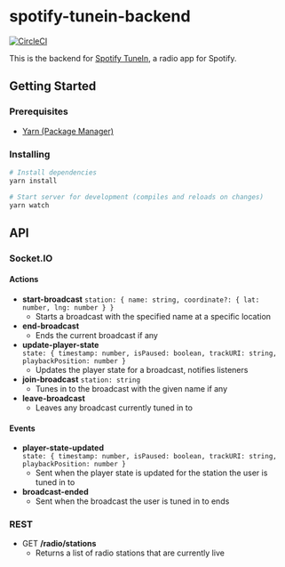 # spotify-tunein-backend
[![CircleCI](https://circleci.com/gh/jberglinds/spotify-tunein-backend.svg?style=svg&circle-token=3b3bc0a28e53345af8b1e7553d2a9fcf99752955)](https://circleci.com/gh/jberglinds/spotify-tunein-backend)

This is the backend for [Spotify TuneIn](https://github.com/jberglinds/spotify-tunein-ios), a radio app for Spotify.

## Getting Started
### Prerequisites
- [Yarn (Package Manager)](https://yarnpkg.com/en/docs/install)

### Installing
```sh
# Install dependencies
yarn install

# Start server for development (compiles and reloads on changes)
yarn watch
```

## API
### Socket.IO
#### Actions
- **start-broadcast** `station: { name: string, coordinate?: { lat: number, lng: number } }`
  - Starts a broadcast with the specified name at a specific location
- **end-broadcast**
  - Ends the current broadcast if any
- **update-player-state**  
`state: { timestamp: number, isPaused: boolean, trackURI: string, playbackPosition: number }`
  - Updates the player state for a broadcast, notifies listeners
- **join-broadcast** `station: string`
  - Tunes in to the broadcast with the given name if any
- **leave-broadcast**
  - Leaves any broadcast currently tuned in to

#### Events
- **player-state-updated**  
`state: { timestamp: number, isPaused: boolean, trackURI: string, playbackPosition: number }`
  - Sent when the player state is updated for the station the user is tuned in to
- **broadcast-ended**
  - Sent when the broadcast the user is tuned in to ends

### REST
- GET **/radio/stations**
  - Returns a list of radio stations that are currently live
